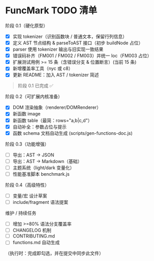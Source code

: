 # FuncMark TODO 清单

阶段 0.1（硬化原型）
- [x] 实现 tokenizer（识别函数块 / 普通文本，保留行列信息）
- [x] 定义 AST 节点结构 & parseToAST 接口（初步 buildNode 占位）
- [x] parser 使用 tokenizer 输出与旧实现一致结果
- [x] 错误码补齐（FM001 / FM002 / FM003）并统一 loc（FM003 占位）
- [x] 扩展测试用例 >= 15 条（含错误分支 & 位置断言）(当前 15 条)
- [x] 新增覆盖率工具（nyc 或 c8）
- [x] 更新 README：加入 AST / tokenizer 简述

> 阶段 0.1 已完成 ✅

阶段 0.2（可扩展内核准备）
- [x] DOM 渲染抽象（renderer/DOMRenderer）
- [x] 新函数 image
- [x] 新函数 table（最简：rows="a,b|c,d"）
- [x] 自动补全：参数占位与提示
- [x] 函数 schema 文档自动生成 (scripts/gen-functions-doc.js)

阶段 0.3（功能增强）
- [ ] 导出：AST -> JSON
- [ ] 导出：AST -> Markdown（基础）
- [ ] 主题系统（light/dark 变量化）
- [ ] 性能基准脚本 benchmark.js

阶段 0.4（高级特性）
- [ ] 变量/宏 设计草案
- [ ] include/fragment 语法提案

维护 / 持续任务
- [ ] 增加 >=80% 语法分支覆盖率
- [ ] CHANGELOG 机制
- [ ] CONTRIBUTING.md
- [ ] functions.md 自动生成

（执行时：完成即勾选，并在提交中同步此文件）
